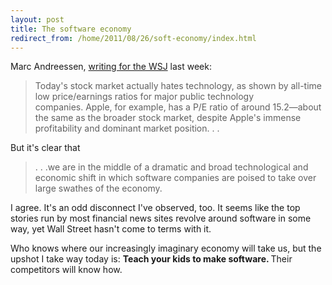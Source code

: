 ```yaml
---
layout: post
title: The software economy
redirect_from: /home/2011/08/26/soft-economy/index.html
---
```

<p>Marc Andreessen, <a href="http://online.wsj.com/article/SB10001424053111903480904576512250915629460.html">writing for the WSJ</a> last week:
<blockquote>Today's stock market actually hates technology, as shown by all-time low price/earnings ratios for major public technology companies. Apple, for example, has a P/E ratio of around 15.2—about the same as the broader stock market, despite Apple's immense profitability and dominant market position. . .</p></blockquote>
<p>But it's clear that</p>
<blockquote><p>. . .we are in the middle of a dramatic and broad technological and economic shift in which software companies are poised to take over large swathes of the economy.</p></blockquote>
<p>I agree. It's an odd disconnect I've observed, too. It seems like the top stories run by most financial news sites revolve around software in some way, yet Wall Street hasn't come to terms with it.</p>
<p>Who knows where our increasingly imaginary economy will take us, but the upshot I take way today is: <strong>Teach your kids to make software. </strong>Their competitors will know how.</p>
